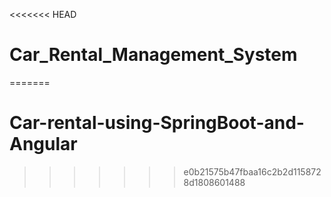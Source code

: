 <<<<<<< HEAD
# Car_Rental_Management_System
=======
# Car-rental-using-SpringBoot-and-Angular
>>>>>>> e0b21575b47fbaa16c2b2d1158728d1808601488
